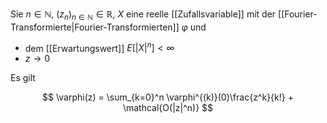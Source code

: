 Sie $n \in \mathbb{N}$, $(z_n)_{n \in \mathbb{N}} \in \mathbb{R}$, $X$ eine reelle [[Zufallsvariable]] mit der [[Fourier-Transformierte|Fourier-Transformierten]] $\varphi$ und
- dem [[Erwartungswert]] $E[|X|^n] \lt \infty$
- $z \to 0$

Es gilt

$$
	\varphi(z) = \sum_{k=0}^n \varphi^{(k)}(0)\frac{z^k}{k!} + \mathcal{O(|z|^n)}
$$
